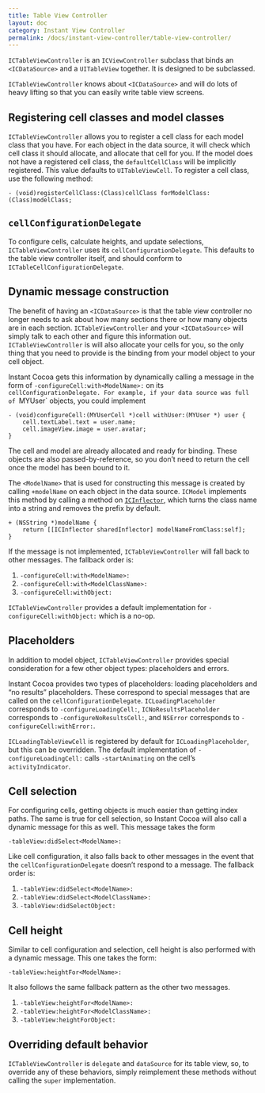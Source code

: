 ```yaml
---
title: Table View Controller 
layout: doc
category: Instant View Controller
permalink: /docs/instant-view-controller/table-view-controller/
---
```


`ICTableViewController` is an `ICViewController` subclass that binds an `<ICDataSource>` and a `UITableView` together. It is designed to be subclassed.

`ICTableViewController` knows about `<ICDataSource>` and will do lots of heavy lifting so that you can easily write table view screens.

## Registering cell classes and model classes

`ICTableViewController` allows you to register a cell class for each model class that you have. For each object in the data source, it will check which cell class it should allocate, and allocate that cell for you. If the model does not have a registered cell class, the `defaultCellClass` will be implicitly registered. This value defaults to `UITableViewCell`. To register a cell class, use the following method:

	- (void)registerCellClass:(Class)cellClass forModelClass:(Class)modelClass;

## `cellConfigurationDelegate`

To configure cells, calculate heights, and update selections, `ICTableViewController` uses its `cellConfigurationDelegate`. This defaults to the table view controller itself, and should conform to `ICTableCellConfigurationDelegate`.

## Dynamic message construction

The benefit of having an `<ICDataSource>` is that the table view controller no longer needs to ask about how many sections there or how many objects are in each section. `ICTableViewController` and your `<ICDataSource>` will simply talk to each other and figure this information out. `ICTableViewController` is will also allocate your cells for you, so the only thing that you need to provide is the binding from your model object to your cell object.

Instant Cocoa gets this information by dynamically calling a message in the form of `-configureCell:with<ModelName>:` on its `cellConfigurationDelegate. For example, if your data source was full of `MYUser` objects, you could implement

	- (void)configureCell:(MYUserCell *)cell withUser:(MYUser *) user {
		cell.textLabel.text = user.name;
		cell.imageView.image = user.avatar;
	}

The cell and model are already allocated and ready for binding. These objects are also passed-by-reference, so you don’t need to return the cell once the model has been bound to it. 

The `<ModelName>` that is used for constructing this message is created by calling `+modelName` on each object in the data source. `ICModel` implements this method by calling a method on [`ICInflector`](../../core/inflector), which turns the class name into a string and removes the prefix by default.

    + (NSString *)modelName {
        return [[ICInflector sharedInflector] modelNameFromClass:self];
    }

If the message is not implemented, `ICTableViewController` will fall back to other messages. The fallback order is:

1. `-configureCell:with<ModelName>:`
2. `-configureCell:with<ModelClassName>:`
3. `-configureCell:withObject:`

`ICTableViewController` provides a default implementation for `-configureCell:withObject:` which is a no-op.

## Placeholders

In addition to model object, `ICTableViewController` provides special consideration for a few other object types: placeholders and errors.

Instant Cocoa provides two types of placeholders: loading placeholders and “no results” placeholders. These correspond to special messages that are called on the `cellConfigurationDelegate`. `ICLoadingPlaceholder` corresponds to `-configureLoadingCell:`, `ICNoResultsPlaceholder` corresponds to `-configureNoResultsCell:`, and `NSError` corresponds to `-configureCell:withError:`. 

`ICLoadingTableViewCell` is registered by default for `ICLoadingPlaceholder`, but this can be overridden. The default implementation of `-configureLoadingCell:` calls `-startAnimating` on the cell’s `activityIndicator`.

## Cell selection

For configuring cells, getting objects is much easier than getting index paths. The same is true for cell selection, so Instant Cocoa will also call a dynamic message for this as well. This message takes the form

	-tableView:didSelect<ModelName>:
 
Like cell configuration, it also falls back to other messages in the event that the `cellConfigurationDelegate` doesn’t respond to a message. The fallback order is:

1. `-tableView:didSelect<ModelName>:`
2. `-tableView:didSelect<ModelClassName>:`
3. `-tableView:didSelectObject:`

## Cell height

Similar to cell configuration and selection, cell height is also performed with a dynamic message. This one takes the form: 

	-tableView:heightFor<ModelName>:

It also follows the same fallback pattern as the other two messages.

1. `-tableView:heightFor<ModelName>:`
2. `-tableView:heightFor<ModelClassName>:`
3. `-tableView:heightForObject:`

## Overriding default behavior

`ICTableViewController` is `delegate` and `dataSource` for its table view, so, to override any of these behaviors, simply reimplement these methods without calling the `super` implementation.


